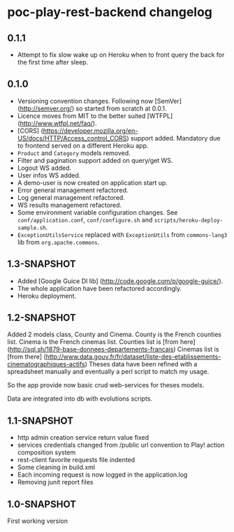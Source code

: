 
poc-play-rest-backend changelog
===============================

0.1.1
-----
* Attempt to fix slow wake up on Heroku when to front query the back for the first time after sleep.

0.1.0
-----
* Versioning convention changes. Following now [SemVer] (http://semver.org/) so started from scratch at 0.0.1.
* Licence moves from MIT to the better suited [WTFPL] (http://www.wtfpl.net/faq/).
* [CORS] (https://developer.mozilla.org/en-US/docs/HTTP/Access_control_CORS) support added. Mandatory due to frontend served on a different Heroku app.
* `Product` and `Category` models removed.
* Filter and pagination support added on query/get WS.
* Logout WS added.
* User infos WS added.
* A demo-user is now created on application start up.
* Error general management refactored.
* Log general management refactored.
* WS results management refactored.
* Some environment variable configuration changes. See `conf/application.conf`, `conf/configure.sh` and `scripts/heroku-deploy-sample.sh`.
* `ExceptionUtilsService` replaced with `ExceptionUtils` from `commons-lang3` lib from `org.apache.commons`.

1.3-SNAPSHOT
------------
* Added [Google Guice DI lib] (http://code.google.com/p/google-guice/).
* The whole application have been refactored accordingly.
* Heroku deployment.

1.2-SNAPSHOT
------------
Added 2 models class, County and Cinema. County is the French counties list. Cinema is the French cinemas list.
Counties list is [from here] (http://sql.sh/1879-base-donnees-departements-francais)
Cinemas list is [from there] (http://www.data.gouv.fr/fr/dataset/liste-des-etablissements-cinematographiques-actifs)
Theses data have been refined with a spreadsheet manually and eventually a perl script to match my usage.

So the app provide now basic crud web-services for theses models.

Data are integrated into db with evolutions scripts.

1.1-SNAPSHOT
------------
* http admin creation service return value fixed
* services credentials changed from /public url convention to Play! action composition system
* rest-client favorite requests file indented
* Some cleaning in build.xml
* Each incoming request is now logged in the application.log
* Removing junit report files

1.0-SNAPSHOT
------------
First working version